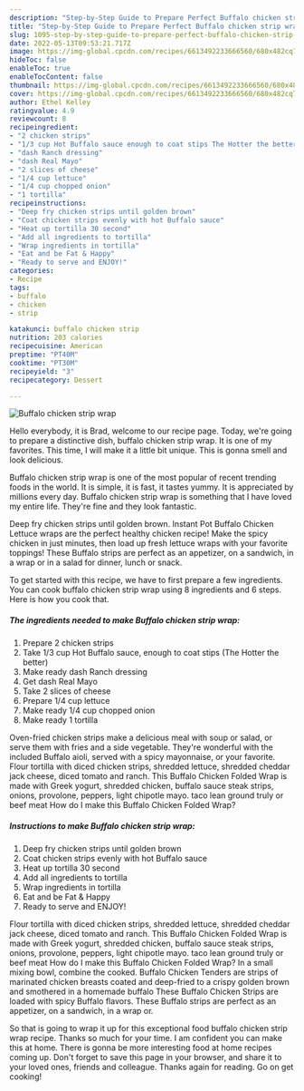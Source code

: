 ```yaml
---
description: "Step-by-Step Guide to Prepare Perfect Buffalo chicken strip wrap"
title: "Step-by-Step Guide to Prepare Perfect Buffalo chicken strip wrap"
slug: 1095-step-by-step-guide-to-prepare-perfect-buffalo-chicken-strip-wrap
date: 2022-05-13T09:53:21.717Z
image: https://img-global.cpcdn.com/recipes/6613492233666560/680x482cq70/buffalo-chicken-strip-wrap-recipe-main-photo.jpg
hideToc: false
enableToc: true
enableTocContent: false
thumbnail: https://img-global.cpcdn.com/recipes/6613492233666560/680x482cq70/buffalo-chicken-strip-wrap-recipe-main-photo.jpg
cover: https://img-global.cpcdn.com/recipes/6613492233666560/680x482cq70/buffalo-chicken-strip-wrap-recipe-main-photo.jpg
author: Ethel Kelley
ratingvalue: 4.9
reviewcount: 8
recipeingredient:
- "2 chicken strips"
- "1/3 cup Hot Buffalo sauce enough to coat stips The Hotter the better"
- "dash Ranch dressing"
- "dash Real Mayo"
- "2 slices of cheese"
- "1/4 cup lettuce"
- "1/4 cup chopped onion"
- "1 tortilla"
recipeinstructions:
- "Deep fry chicken strips until golden brown"
- "Coat chicken strips evenly with hot Buffalo sauce"
- "Heat up tortilla 30 second"
- "Add all ingredients to tortilla"
- "Wrap ingredients in tortilla"
- "Eat and be Fat & Happy"
- "Ready to serve and ENJOY!"
categories:
- Recipe
tags:
- buffalo
- chicken
- strip

katakunci: buffalo chicken strip 
nutrition: 203 calories
recipecuisine: American
preptime: "PT40M"
cooktime: "PT30M"
recipeyield: "3"
recipecategory: Dessert

---
```



![Buffalo chicken strip wrap](https://img-global.cpcdn.com/recipes/6613492233666560/680x482cq70/buffalo-chicken-strip-wrap-recipe-main-photo.jpg)

Hello everybody, it is Brad, welcome to our recipe page. Today, we're going to prepare a distinctive dish, buffalo chicken strip wrap. It is one of my favorites. This time, I will make it a little bit unique. This is gonna smell and look delicious.

Buffalo chicken strip wrap is one of the most popular of recent trending foods in the world. It is simple, it is fast, it tastes yummy. It is appreciated by millions every day. Buffalo chicken strip wrap is something that I have loved my entire life. They're fine and they look fantastic.

Deep fry chicken strips until golden brown. Instant Pot Buffalo Chicken Lettuce wraps are the perfect healthy chicken recipe! Make the spicy chicken in just minutes, then load up fresh lettuce wraps with your favorite toppings! These Buffalo strips are perfect as an appetizer, on a sandwich, in a wrap or in a salad for dinner, lunch or snack.


To get started with this recipe, we have to first prepare a few ingredients. You can cook buffalo chicken strip wrap using 8 ingredients and 6 steps. Here is how you cook that.

<!--inarticleads1-->

##### The ingredients needed to make Buffalo chicken strip wrap:

1. Prepare 2 chicken strips
1. Take 1/3 cup Hot Buffalo sauce, enough to coat stips (The Hotter the better)
1. Make ready dash Ranch dressing
1. Get dash Real Mayo
1. Take 2 slices of cheese
1. Prepare 1/4 cup lettuce
1. Make ready 1/4 cup chopped onion
1. Make ready 1 tortilla


Oven-fried chicken strips make a delicious meal with soup or salad, or serve them with fries and a side vegetable. They&#39;re wonderful with the included Buffalo aioli, served with a spicy mayonnaise, or your favorite. Flour tortilla with diced chicken strips, shredded lettuce, shredded cheddar jack cheese, diced tomato and ranch. This Buffalo Chicken Folded Wrap is made with Greek yogurt, shredded chicken, buffalo sauce steak strips, onions, provolone, peppers, light chipotle mayo. taco lean ground truly or beef meat How do I make this Buffalo Chicken Folded Wrap? 

<!--inarticleads2-->

##### Instructions to make Buffalo chicken strip wrap:

1. Deep fry chicken strips until golden brown
1. Coat chicken strips evenly with hot Buffalo sauce
1. Heat up tortilla 30 second
1. Add all ingredients to tortilla
1. Wrap ingredients in tortilla
1. Eat and be Fat & Happy
1. Ready to serve and ENJOY!

Flour tortilla with diced chicken strips, shredded lettuce, shredded cheddar jack cheese, diced tomato and ranch. This Buffalo Chicken Folded Wrap is made with Greek yogurt, shredded chicken, buffalo sauce steak strips, onions, provolone, peppers, light chipotle mayo. taco lean ground truly or beef meat How do I make this Buffalo Chicken Folded Wrap? In a small mixing bowl, combine the cooked. Buffalo Chicken Tenders are strips of marinated chicken breasts coated and deep-fried to a crispy golden brown and smothered in a homemade buffalo These Buffalo Chicken Strips are loaded with spicy Buffalo flavors. These Buffalo strips are perfect as an appetizer, on a sandwich, in a wrap or. 

So that is going to wrap it up for this exceptional food buffalo chicken strip wrap recipe. Thanks so much for your time. I am confident you can make this at home. There is gonna be more interesting food at home recipes coming up. Don't forget to save this page in your browser, and share it to your loved ones, friends and colleague. Thanks again for reading. Go on get cooking!
